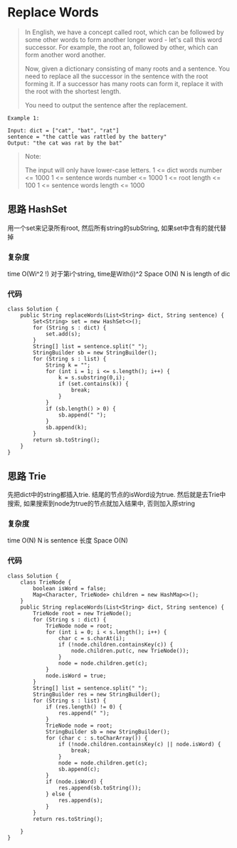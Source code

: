# Replace Words
> In English, we have a concept called root, which can be followed by some other words to form another longer word - let's call this word successor. For example, the root an, followed by other, which can form another word another.
> 
> Now, given a dictionary consisting of many roots and a sentence. You need to replace all the successor in the sentence with the root forming it. If a successor has many roots can form it, replace it with the root with the shortest length.
> 
> You need to output the sentence after the replacement.

	Example 1:
	
	Input: dict = ["cat", "bat", "rat"]
	sentence = "the cattle was rattled by the battery"
	Output: "the cat was rat by the bat"
> 	 
> 
> Note:
> 
> The input will only have lower-case letters.
> 1 <= dict words number <= 1000
> 1 <= sentence words number <= 1000
> 1 <= root length <= 100
1 <= sentence words length <= 1000

## 思路 HashSet
用一个set来记录所有root, 然后所有string的subString, 如果set中含有的就代替掉
### 复杂度
time O(Wi^2 !) 对于第i个string, time是With(i)^2
Space O(N) N is length of dic
### 代码
```
class Solution {
    public String replaceWords(List<String> dict, String sentence) {
        Set<String> set = new HashSet<>();
        for (String s : dict) {
            set.add(s);
        }
        String[] list = sentence.split(" ");
        StringBuilder sb = new StringBuilder();
        for (String s : list) {
            String k = "";
            for (int i = 1; i <= s.length(); i++) {
                k = s.substring(0,i);
                if (set.contains(k)) {
                    break;
                }
            }
            if (sb.length() > 0) {
                sb.append(" ");
            }
            sb.append(k);
        }
        return sb.toString();
    }
}
```

## 思路 Trie
先把dict中的string都插入trie. 结尾的节点的isWord设为true. 然后就是去Trie中搜索, 如果搜索到node为true的节点就加入结果中, 否则加入原string
### 复杂度
time O(N) N is sentence 长度
Space O(N)
### 代码
```
class Solution {
    class TrieNode {
        boolean isWord = false;
        Map<Character, TrieNode> children = new HashMap<>();
    }
    public String replaceWords(List<String> dict, String sentence) {
        TrieNode root = new TrieNode();
        for (String s : dict) {
            TrieNode node = root;
            for (int i = 0; i < s.length(); i++) {
                char c = s.charAt(i);
                if (!node.children.containsKey(c)) {
                    node.children.put(c, new TrieNode());
                }
                node = node.children.get(c);
            }
            node.isWord = true;
        }
        String[] list = sentence.split(" ");
        StringBuilder res = new StringBuilder();
        for (String s : list) {
            if (res.length() != 0) {
                res.append(" ");
            }
            TrieNode node = root;
            StringBuilder sb = new StringBuilder();
            for (char c : s.toCharArray()) {
                if (!node.children.containsKey(c) || node.isWord) {
                    break;
                }
                node = node.children.get(c);
                sb.append(c);
            }
            if (node.isWord) {
                res.append(sb.toString());
            } else {
                res.append(s);
            }
        }
        return res.toString();
        
    }
}

```